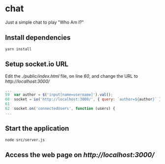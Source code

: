 # chat
Just a simple chat to play "Who Am I?"

## Install dependencies
```
yarn install
```

## Setup socket.io URL
Edit the _./public/index.html_ file, on line _60_, and change the URL to _http://localhost:3000/_
```javascript
...
59  var author = $('input[name=username]').val();
60  socket = io('http://localhost:3000/', { query: `author=${author}` });
61
62  socket.on('connectedUsers', function (users) {
...
```

## Start the application
```
node src/server.js
```

## Access the web page on _http://localhost:3000/_
